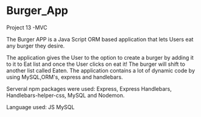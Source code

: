 # Burger_App
Project 13 -MVC

The Burger APP is a Java Script ORM based application that lets Users eat any burger they desire.

The application gives the User to the option to create a burger by adding it to it to Eat list and once the User clicks on eat it! The burger will shift to another list called Eaten. The application contains a lot of dynamic code by using MySQL,ORM's, express and handlebars. 

Serveral npm packages were used: Express, Express Handlebars, Handlebars-helper-css, MySQL and Nodemon.  

Language used: JS MySQL

